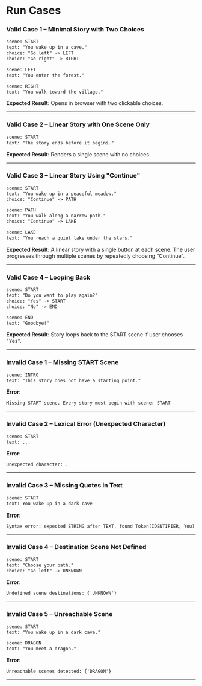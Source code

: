 # Run Cases

### Valid Case 1 – Minimal Story with Two Choices

```txt
scene: START
text: "You wake up in a cave."
choice: "Go left" -> LEFT
choice: "Go right" -> RIGHT

scene: LEFT
text: "You enter the forest."

scene: RIGHT
text: "You walk toward the village."
```

**Expected Result**: Opens in browser with two clickable choices.

---

### Valid Case 2 – Linear Story with One Scene Only

```txt
scene: START
text: "The story ends before it begins."
```

**Expected Result**: Renders a single scene with no choices.

---

### Valid Case 3 – Linear Story Using "Continue"

```txt
scene: START
text: "You wake up in a peaceful meadow."
choice: "Continue" -> PATH

scene: PATH
text: "You walk along a narrow path."
choice: "Continue" -> LAKE

scene: LAKE
text: "You reach a quiet lake under the stars."
```

**Expected Result**: A linear story with a single button at each scene. The user progresses through multiple scenes by repeatedly choosing “Continue”.

---

### Valid Case 4 – Looping Back

```txt
scene: START
text: "Do you want to play again?"
choice: "Yes" -> START
choice: "No" -> END

scene: END
text: "Goodbye!"
```

**Expected Result**: Story loops back to the START scene if user chooses "Yes".

---

### Invalid Case 1 – Missing START Scene

```txt
scene: INTRO
text: "This story does not have a starting point."
```

**Error**:

```
Missing START scene. Every story must begin with scene: START
```

---

### Invalid Case 2 – Lexical Error (Unexpected Character)

```txt
scene: START
text: ...
```

**Error**:

```
Unexpected character: .
```

---

### Invalid Case 3 – Missing Quotes in Text

```txt
scene: START
text: You wake up in a dark cave
```

**Error**:

```
Syntax error: expected STRING after TEXT, found Token(IDENTIFIER, You)
```

---

### Invalid Case 4 – Destination Scene Not Defined

```txt
scene: START
text: "Choose your path."
choice: "Go left" -> UNKNOWN
```

**Error**:

```
Undefined scene destinations: {'UNKNOWN'}
```

---

### Invalid Case 5 – Unreachable Scene

```txt
scene: START
text: "You wake up in a dark cave."

scene: DRAGON
text: "You meet a dragon."
```

**Error**:

```
Unreachable scenes detected: {'DRAGON'}
```

---
